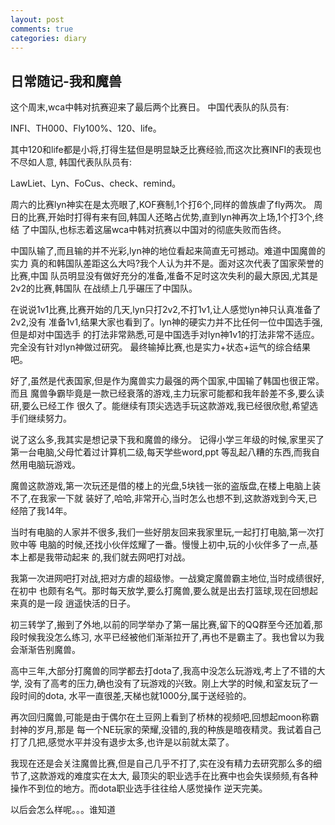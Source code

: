 ```yaml
---
layout: post
comments: true
categories: diary
---
```


## 日常随记-我和魔兽

这个周末,wca中韩对抗赛迎来了最后两个比赛日。
中国代表队的队员有:

INFI、TH000、Fly100%、120、life。


其中120和life都是小将,打得生猛但是明显缺乏比赛经验,而这次比赛INFI的表现也不尽如人意,
韩国代表队队员有:

LawLiet、Lyn、FoCus、check、remind。

周六的比赛lyn神实在是太亮眼了,KOF赛制,1个打6个,同样的兽族虐了fly两次。
周日的比赛,开始时打得有来有回,韩国人还略占优势,直到lyn神再次上场,1个打3个,终结
了中国队,也标志着这届wca中韩对抗赛以中国对的彻底失败而告终。

中国队输了,而且输的并不光彩,lyn神的地位看起来简直无可撼动。难道中国魔兽的实力
真的和韩国队差距这么大吗?我个人认为并不是。面对这次代表了国家荣誉的比赛,中国
队员明显没有做好充分的准备,准备不足时这次失利的最大原因,尤其是2v2的比赛,韩国队
在战绩上几乎碾压了中国队。

在说说1v1比赛,比赛开始的几天,lyn只打2v2,不打1v1,让人感觉lyn神只认真准备了2v2,没有
准备1v1,结果大家也看到了。lyn神的硬实力并不比任何一位中国选手强,但是却对中国选手
的打法非常熟悉,可是中国选手对lyn神1v1的打法非常不适应。完全没有针对lyn神做过研究。
最终输掉比赛,也是实力+状态+运气的综合结果吧。

好了,虽然是代表国家,但是作为魔兽实力最强的两个国家,中国输了韩国也很正常。而且
魔兽争霸毕竟是一款已经衰落的游戏,主力玩家可能都和我年龄差不多,要么读研,要么已经工作
很久了。能继续有顶尖选选手玩这款游戏,我已经很欣慰,希望选手们继续努力。

说了这么多,我其实是想记录下我和魔兽的缘分。
记得小学三年级的时候,家里买了第一台电脑,父母忙着过计算机二级,每天学些word,ppt
等乱起八糟的东西,而我自然用电脑玩游戏。

魔兽这款游戏,第一次玩还是借的楼上的光盘,5块钱一张的盗版盘,在楼上电脑上装不了,在我家一下就
装好了,哈哈,非常开心,当时怎么也想不到,这款游戏到今天,已经陪了我14年。

当时有电脑的人家并不很多,我们一些好朋友回来我家里玩,一起打打电脑,第一次打败中等
电脑的时候,还找小伙伴炫耀了一番。慢慢上初中,玩的小伙伴多了一点,基本上都是我带动起来
的,我们就去网吧打对战。

我第一次进网吧打对战,把对方虐的超级惨。一战奠定魔兽霸主地位,当时成绩很好,在初中
也颇有名气。那时每天放学,要么打魔兽,要么就是出去打篮球,现在回想起来真的是一段
逍遥快活的日子。

初三转学了,搬到了外地,以前的同学举办了第一届比赛,留下的QQ群至今还加着,那段时候我没怎么练习,
水平已经被他们渐渐拉开了,再也不是霸主了。我也曾以为我会渐渐告别魔兽。

高中三年,大部分打魔兽的同学都去打dota了,我高中没怎么玩游戏,考上了不错的大学,
没有了高考的压力,确也没有了玩游戏的兴致。刚上大学的时候,和室友玩了一段时间的dota,
水平一直很差,天梯也就1000分,属于送经验的。

再次回归魔兽,可能是由于偶尔在土豆网上看到了桥林的视频吧,回想起moon称霸封神的岁月,那是
每一个NE玩家的荣耀,没错的,我的种族是暗夜精灵。我试着自己打了几把,感觉水平并没有退步太多,也许是以前就太菜了。

我现在还是会关注魔兽比赛,但是自己几乎不打了,实在没有精力去研究那么多的细节了,这款游戏的难度实在太大,
最顶尖的职业选手在比赛中也会失误频频,有各种操作不到位的地方。而dota职业选手往往给人感觉操作
逆天完美。

以后会怎么样呢。。。谁知道
